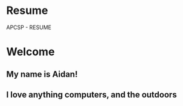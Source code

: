 # Resume
APCSP - RESUME


# **Welcome**
## My name is Aidan! 
## I love anything **computers**, and the **outdoors**

